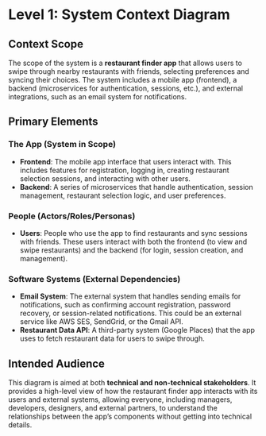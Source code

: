 # Level 1: System Context Diagram

## Context Scope
The scope of the system is a **restaurant finder app** that allows users to swipe through nearby restaurants with friends, selecting preferences and syncing their choices. The system includes a mobile app (frontend), a backend (microservices for authentication, sessions, etc.), and external integrations, such as an email system for notifications.

## Primary Elements

### The App (System in Scope)
- **Frontend**: The mobile app interface that users interact with. This includes features for registration, logging in, creating restaurant selection sessions, and interacting with other users.
- **Backend**: A series of microservices that handle authentication, session management, restaurant selection logic, and user preferences.

### People (Actors/Roles/Personas)
- **Users**: People who use the app to find restaurants and sync sessions with friends. These users interact with both the frontend (to view and swipe restaurants) and the backend (for login, session creation, and management).

### Software Systems (External Dependencies)
- **Email System**: The external system that handles sending emails for notifications, such as confirming account registration, password recovery, or session-related notifications. This could be an external service like AWS SES, SendGrid, or the Gmail API.
- **Restaurant Data API**: A third-party system (Google Places) that the app uses to fetch restaurant data for users to swipe through.

## Intended Audience
This diagram is aimed at both **technical and non-technical stakeholders**. It provides a high-level view of how the restaurant finder app interacts with its users and external systems, allowing everyone, including managers, developers, designers, and external partners, to understand the relationships between the app’s components without getting into technical details.
